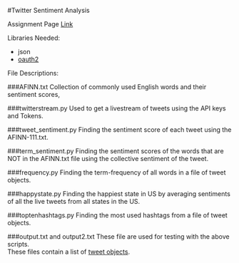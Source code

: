 #Twitter Sentiment Analysis

Assignment Page [Link](https://www.coursera.org/learn/data-manipulation/programming/AxbQn/twitter-sentiment-analysis)

Libraries Needed:
- json
- [oauth2](https://pypi.python.org/pypi/oauth2/)

File Descriptions:

###AFINN.txt
Collection of commonly used English words and their sentiment scores,

###twitterstream.py
Used to get a livestream of tweets using the API keys and Tokens.

###tweet_sentiment.py
Finding the sentiment score of each tweet using the AFINN-111.txt.

###term_sentiment.py
Finding the sentiment scores of the words that are NOT in the AFINN.txt file using the collective sentiment of the tweet.

###frequency.py
Finding the term-frequency of all words in a file of tweet objects.

###happystate.py
Finding the happiest state in US by averaging sentiments of all the live tweets from all states in the US.

###toptenhashtags.py
Finding the most used hashtags from a file of tweet objects.

###output.txt and output2.txt
These file are used for testing with the above scripts.  
These files contain a list of [tweet objects](https://dev.twitter.com/overview/api/tweets).

